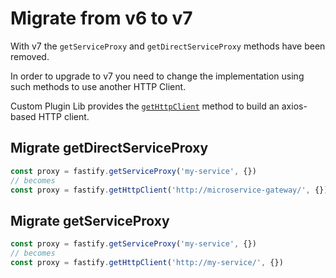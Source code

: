 # Migrate from v6 to v7

With v7 the `getServiceProxy` and `getDirectServiceProxy` methods have been removed.

In order to upgrade to v7 you need to change the implementation using such methods to use another HTTP Client.

Custom Plugin Lib provides the [`getHttpClient`](../http_client.md) method to build an axios-based HTTP client.

## Migrate getDirectServiceProxy

```js
const proxy = fastify.getServiceProxy('my-service', {})
// becomes
const proxy = fastify.getHttpClient('http://microservice-gateway/', {})
```

## Migrate getServiceProxy

```js
const proxy = fastify.getServiceProxy('my-service', {})
// becomes
const proxy = fastify.getHttpClient('http://my-service/', {})
```

